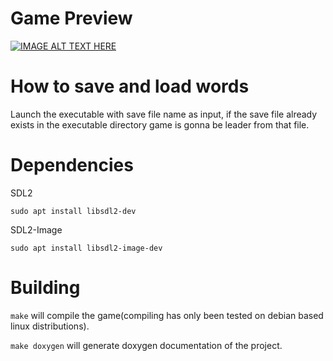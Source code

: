 # Game Preview
[![IMAGE ALT TEXT HERE](https://img.youtube.com/vi/CiOQaXGbNrY/0.jpg)](https://www.youtube.com/watch?v=CiOQaXGbNrY)
# How to save and load words
Launch the executable with save file name as input, if the save file already exists in the executable directory game is gonna be leader from that file.

# Dependencies

SDL2
```
sudo apt install libsdl2-dev
```
SDL2-Image
```
sudo apt install libsdl2-image-dev
```

# Building
`make` will compile the game(compiling has only been tested on debian based linux distributions). 

`make doxygen` will generate doxygen documentation of the project.
